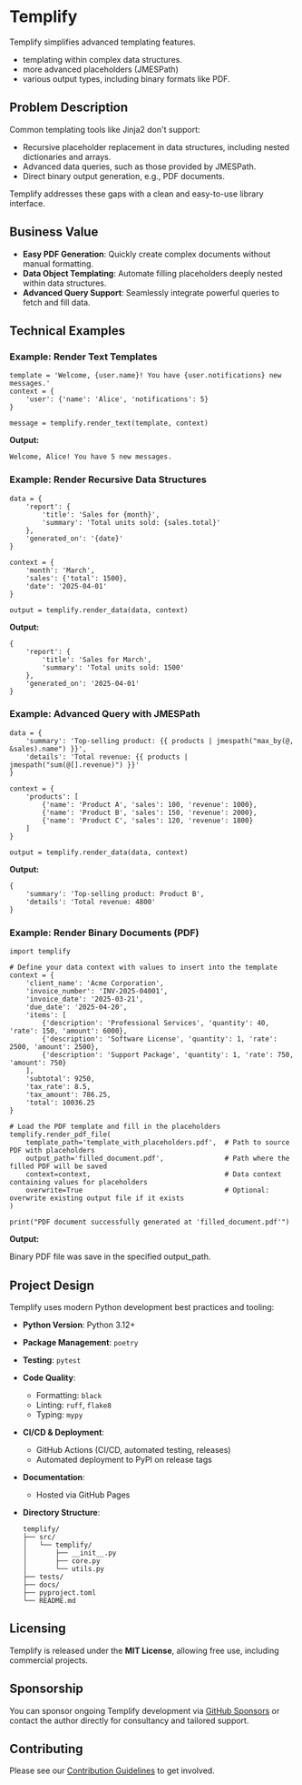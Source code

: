 # Templify

Templify simplifies advanced templating features.
- templating within complex data structures.
- more advanced placeholders (JMESPath)
- various output types, including binary formats like PDF.

## Problem Description

Common templating tools like Jinja2 don't support:

- Recursive placeholder replacement in data structures, including nested dictionaries and arrays.
- Advanced data queries, such as those provided by JMESPath.
- Direct binary output generation, e.g., PDF documents.

Templify addresses these gaps with a clean and easy-to-use library interface.

## Business Value

- **Easy PDF Generation**: Quickly create complex documents without manual formatting.
- **Data Object Templating**: Automate filling placeholders deeply nested within data structures.
- **Advanced Query Support**: Seamlessly integrate powerful queries to fetch and fill data.

## Technical Examples

### Example: Render Text Templates

    template = 'Welcome, {user.name}! You have {user.notifications} new messages.'
    context = {
        'user': {'name': 'Alice', 'notifications': 5}
    }

    message = templify.render_text(template, context)

**Output:**

    Welcome, Alice! You have 5 new messages.

### Example: Render Recursive Data Structures

    data = {
        'report': {
            'title': 'Sales for {month}',
            'summary': 'Total units sold: {sales.total}'
        },
        'generated_on': '{date}'
    }

    context = {
        'month': 'March',
        'sales': {'total': 1500},
        'date': '2025-04-01'
    }

    output = templify.render_data(data, context)

**Output:**

    {
        'report': {
            'title': 'Sales for March',
            'summary': 'Total units sold: 1500'
        },
        'generated_on': '2025-04-01'
    }

### Example: Advanced Query with JMESPath

    data = {
        'summary': 'Top-selling product: {{ products | jmespath("max_by(@, &sales).name") }}',
        'details': 'Total revenue: {{ products | jmespath("sum(@[].revenue)") }}'
    }

    context = {
        'products': [
            {'name': 'Product A', 'sales': 100, 'revenue': 1000},
            {'name': 'Product B', 'sales': 150, 'revenue': 2000},
            {'name': 'Product C', 'sales': 120, 'revenue': 1800}
        ]
    }

    output = templify.render_data(data, context)

**Output:**

    {
        'summary': 'Top-selling product: Product B',
        'details': 'Total revenue: 4800'
    }

### Example: Render Binary Documents (PDF)

    import templify
    
    # Define your data context with values to insert into the template
    context = {
        'client_name': 'Acme Corporation',
        'invoice_number': 'INV-2025-04001',
        'invoice_date': '2025-03-21',
        'due_date': '2025-04-20',
        'items': [
            {'description': 'Professional Services', 'quantity': 40, 'rate': 150, 'amount': 6000},
            {'description': 'Software License', 'quantity': 1, 'rate': 2500, 'amount': 2500},
            {'description': 'Support Package', 'quantity': 1, 'rate': 750, 'amount': 750}
        ],
        'subtotal': 9250,
        'tax_rate': 8.5,
        'tax_amount': 786.25,
        'total': 10036.25
    }
    
    # Load the PDF template and fill in the placeholders
    templify.render_pdf_file(
        template_path='template_with_placeholders.pdf',  # Path to source PDF with placeholders
        output_path='filled_document.pdf',               # Path where the filled PDF will be saved
        context=context,                                 # Data context containing values for placeholders
        overwrite=True                                   # Optional: overwrite existing output file if it exists
    )
    
    print("PDF document successfully generated at 'filled_document.pdf'")

**Output:**

Binary PDF file was save in the specified output_path.

## Project Design

Templify uses modern Python development best practices and tooling:

- **Python Version**: Python 3.12+
- **Package Management**: `poetry`
- **Testing**: `pytest`
- **Code Quality**:
    - Formatting: `black`
    - Linting: `ruff`, `flake8`
    - Typing: `mypy`
- **CI/CD & Deployment**:
    - GitHub Actions (CI/CD, automated testing, releases)
    - Automated deployment to PyPI on release tags
- **Documentation**:
    - Hosted via GitHub Pages
- **Directory Structure**:

      templify/
      ├── src/
      │   └── templify/
      │       ├── __init__.py
      │       ├── core.py
      │       └── utils.py
      ├── tests/
      ├── docs/
      ├── pyproject.toml
      └── README.md

## Licensing

Templify is released under the **MIT License**, allowing free use, including commercial projects.

## Sponsorship

You can sponsor ongoing Templify development via [GitHub Sponsors](https://github.com/sponsors/) or
contact the author directly for consultancy and tailored support.

## Contributing

Please see our [Contribution Guidelines](CONTRIBUTING.md) to get involved.
